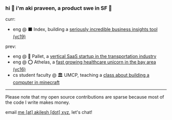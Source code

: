 ### hi 🌊 i'm aki praveen, a product swe in SF 🌉
curr:
* eng @ ⬛ Index, building a [seriously incredible business insights tool (yc19)](https://index.app/)

prev: 
* eng @ 🚚 Pallet, a [vertical SaaS startup in the transportation industry](https://withcashew.com/)
* eng @ ⭕️ Athelas, a [fast growing healthcare unicorn in the bay area (yc16)](https://www.athelas.com/)
* cs student faculty @ 🏛️ UMCP, teaching a [class about building a computer in minecraft](https://www.cs.umd.edu/class/spring2020/cmsc389E/)

-----
Please note that my open source contributions are sparse because most of the code I write makes money.

email [me \[at\] akilesh \[dot\] xyz](mailto:me@akilesh.xyz), let's chat!
